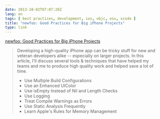 ```yaml
---
date: 2013-10-02T07:07:28Z
lang: en
tags: [ best practices, development, ios, objc, osx, xcode ]
title: "newfoo: Good Practices for Big iPhone Projects"
type: link
---
```


[newfoo: Good Practices for Big iPhone
Projects](http://newfoo.net/2010/07/07/good-practices-for-big-iphone-projects.html)

> Developing a high-quality iPhone app can be tricky stuff for new and
> veteran developers alike -- especially on larger projects. In this
> article, I'll discuss several tools & techniques that have helped my
> teams and me to produce high quality work and helped save a lot of
> time.
>
> -    Use Multiple Build Configurations
> -    Use an Enhanced UIColor
> -   Use isEmpty Instead of Nil and Length Checks
> -   Use Logging
> -   Treat Compile Warnings as Errors
> -   Use Static Analysis Frequently
> -   Learn Apple's Rules for Memory Management

